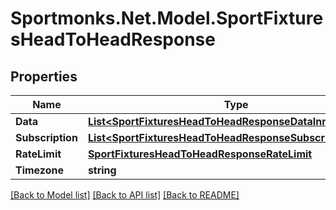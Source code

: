 # Sportmonks.Net.Model.SportFixturesHeadToHeadResponse

## Properties

Name | Type | Description | Notes
------------ | ------------- | ------------- | -------------
**Data** | [**List&lt;SportFixturesHeadToHeadResponseDataInner&gt;**](SportFixturesHeadToHeadResponseDataInner.md) |  | [optional] 
**Subscription** | [**List&lt;SportFixturesHeadToHeadResponseSubscriptionInner&gt;**](SportFixturesHeadToHeadResponseSubscriptionInner.md) |  | [optional] 
**RateLimit** | [**SportFixturesHeadToHeadResponseRateLimit**](SportFixturesHeadToHeadResponseRateLimit.md) |  | [optional] 
**Timezone** | **string** |  | [optional] 

[[Back to Model list]](../README.md#documentation-for-models) [[Back to API list]](../README.md#documentation-for-api-endpoints) [[Back to README]](../README.md)

